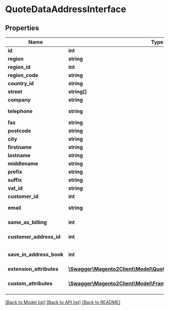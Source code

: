 # QuoteDataAddressInterface

## Properties
Name | Type | Description | Notes
------------ | ------------- | ------------- | -------------
**id** | **int** | Id | [optional] 
**region** | **string** | Region name | 
**region_id** | **int** | Region id | 
**region_code** | **string** | Region code | 
**country_id** | **string** | Country id | 
**street** | **string[]** | Street | 
**company** | **string** | Company | [optional] 
**telephone** | **string** | Telephone number | 
**fax** | **string** | Fax number | [optional] 
**postcode** | **string** | Postcode | 
**city** | **string** | City name | 
**firstname** | **string** | First name | 
**lastname** | **string** | Last name | 
**middlename** | **string** | Middle name | [optional] 
**prefix** | **string** | Prefix | [optional] 
**suffix** | **string** | Suffix | [optional] 
**vat_id** | **string** | Vat id | [optional] 
**customer_id** | **int** | Customer id | [optional] 
**email** | **string** | Billing/shipping email | 
**same_as_billing** | **int** | Same as billing flag | [optional] 
**customer_address_id** | **int** | Customer address id | [optional] 
**save_in_address_book** | **int** | Save in address book flag | [optional] 
**extension_attributes** | [**\Swagger\Magento2Client\Model\QuoteDataAddressExtensionInterface**](QuoteDataAddressExtensionInterface.md) |  | [optional] 
**custom_attributes** | [**\Swagger\Magento2Client\Model\FrameworkAttributeInterface[]**](FrameworkAttributeInterface.md) | Custom attributes values. | [optional] 

[[Back to Model list]](../README.md#documentation-for-models) [[Back to API list]](../README.md#documentation-for-api-endpoints) [[Back to README]](../README.md)


